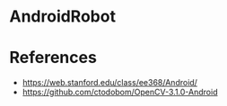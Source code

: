 # AndroidRobot

# References

 - https://web.stanford.edu/class/ee368/Android/
 - https://github.com/ctodobom/OpenCV-3.1.0-Android